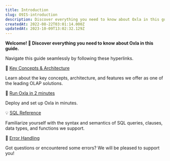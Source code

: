 ```yaml
---
title: Introduction
slug: O9IS-introduction
description: Discover everything you need to know about Oxla in this guide. Learn about the key concepts and features we offer as one of the leading OLAP solutions.
createdAt: 2022-08-22T03:01:14.000Z
updatedAt: 2023-10-09T13:02:32.129Z
---
```


**Welcome! 🎉 Discover everything you need to know about Oxla in this guide.**

Navigate this guide seamlessly by following these hyperlinks.

📃 [Key Concepts & Architecture](https://docs.oxla.com/key-concepts-and-architecture)﻿

Learn about the key concepts, architecture, and features we offer as one of the leading OLAP solutions.

🚀 [Run Oxla in 2 minutes](https://docs.oxla.com/run-oxla-in-2-minutes)

Deploy and set up Oxla in minutes.&#x20;

💡 [SQL Reference](https://docs.oxla.com/sql-reference)﻿

Familiarize yourself with the syntax and semantics of SQL queries, clauses, data types, and functions we support.

🔎 [Error Handling](https://docs.oxla.com/error-handling)

Got questions or encountered some errors? We will be pleased to support you!










